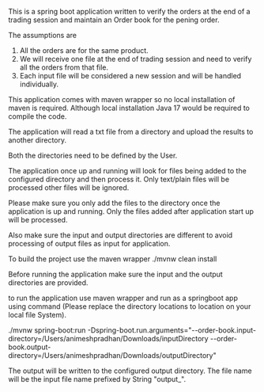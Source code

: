 This is a spring boot application written to verify the orders at the end of a trading session and maintain an Order book for the pening order.

The assumptions are
1. All the orders are for the same product.
2. We will receive one file at the end of trading session and need to verify all the orders from that file.
3. Each input file will be considered a new session and will be handled individually.

This application comes with maven wrapper so no local installation of maven is required. Although local installation Java 17 would be required to compile the code.

The application will read a txt file from a directory and upload the results to another directory.

Both the directories need to be defined by the User.

The application once up and running will look for files being added to the configured directory and then process it.
Only text/plain files will be processed other files will be ignored.

Please make sure you only add the files to the directory once the application is up and running. 
Only the files added after application start up will be processed.

Also make sure the input and output directories are different to avoid processing of output files as input for application.


To build the project use the maven wrapper ./mvnw clean install

Before running the application make sure the input and the output directories are provided.

to run the application use maven wrapper and run as a springboot app using command (Please replace the directory locations to location on your local file System).

./mvnw spring-boot:run -Dspring-boot.run.arguments="--order-book.input-directory=/Users/animeshpradhan/Downloads/inputDirectory --order-book.output-directory=/Users/animeshpradhan/Downloads/outputDirectory"

The output will be written to the configured output directory. The file name will be the input file name prefixed by String "output_".
